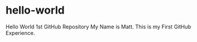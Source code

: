 # hello-world
Hello World 1st GitHub Repository
My Name is Matt. This is my First GitHub Experience.
